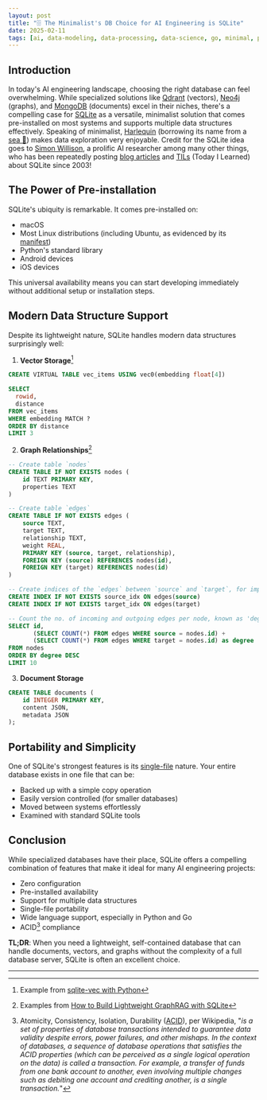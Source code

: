 ```yaml
---
layout: post
title: "🗄️ The Minimalist's DB Choice for AI Engineering is SQLite"
date: 2025-02-11
tags: [ai, data-modeling, data-processing, data-science, go, minimal, production, python, zero-config]
---
```

<!--more-->

## Introduction

In today's AI engineering landscape, choosing the right database can feel overwhelming. While specialized solutions like [Qdrant](https://qdrant.tech/) (vectors), [Neo4j](https://neo4j.com/) (graphs), and [MongoDB](https://www.mongodb.com/) (documents) excel in their niches, there's a compelling case for [SQLite](https://www.sqlite.org/index.html) as a versatile, minimalist solution that comes pre-installed on most systems and supports multiple data structures effectively. Speaking of minimalist, [Harlequin](https://github.com/tconbeer/harlequin) (borrowing its name from a [sea 🦆](https://en.wikipedia.org/wiki/Harlequin_duck)) makes data exploration very enjoyable. 
Credit for the SQLite idea goes to [Simon Willison](https://bsky.app/profile/simonwillison.net), a prolific AI researcher among many other things, who has been repeatedly posting [blog articles](https://simonwillison.net/tags/sqlite/) and [TILs](https://til.simonwillison.net/sqlite) (Today I Learned) about SQLite since 2003! 

## The Power of Pre-installation

SQLite's ubiquity is remarkable. It comes pre-installed on:
- macOS
- Most Linux distributions (including Ubuntu, as evidenced by its [manifest](https://releases.ubuntu.com/24.10/ubuntu-24.10-desktop-amd64.manifest))
- Python's standard library
- Android devices
- iOS devices

This universal availability means you can start developing immediately without additional setup or installation steps.

## Modern Data Structure Support

Despite its lightweight nature, SQLite handles modern data structures surprisingly well:

1. **Vector Storage**[^1]  
```sql
CREATE VIRTUAL TABLE vec_items USING vec0(embedding float[4])
```
```sql
SELECT
  rowid,
  distance
FROM vec_items
WHERE embedding MATCH ?
ORDER BY distance
LIMIT 3
```

2. **Graph Relationships**[^2]  
```sql
-- Create table `nodes`
CREATE TABLE IF NOT EXISTS nodes (
    id TEXT PRIMARY KEY,
    properties TEXT
)
```
```sql
-- Create table `edges`
CREATE TABLE IF NOT EXISTS edges (
    source TEXT,
    target TEXT,
    relationship TEXT,
    weight REAL,
    PRIMARY KEY (source, target, relationship),
    FOREIGN KEY (source) REFERENCES nodes(id),
    FOREIGN KEY (target) REFERENCES nodes(id)
)
```
```sql
-- Create indices of the `edges` between `source` and `target`, for improved performance
CREATE INDEX IF NOT EXISTS source_idx ON edges(source)
CREATE INDEX IF NOT EXISTS target_idx ON edges(target)
```
```sql
-- Count the no. of incoming and outgoing edges per node, known as 'degree centrality' 
SELECT id,
       (SELECT COUNT(*) FROM edges WHERE source = nodes.id) +
       (SELECT COUNT(*) FROM edges WHERE target = nodes.id) as degree
FROM nodes
ORDER BY degree DESC
LIMIT 10
```

3. **Document Storage**
```sql
CREATE TABLE documents (
    id INTEGER PRIMARY KEY,
    content JSON,
    metadata JSON
);
```

## Portability and Simplicity

One of SQLite's strongest features is its [single-file](https://www.sqlite.org/onefile.html) nature. Your entire database exists in one file that can be:
- Backed up with a simple copy operation
- Easily version controlled (for smaller databases)
- Moved between systems effortlessly
- Examined with standard SQLite tools

## Conclusion

While specialized databases have their place, SQLite offers a compelling combination of features that make it ideal for many AI engineering projects:
- Zero configuration
- Pre-installed availability
- Support for multiple data structures
- Single-file portability
- Wide language support, especially in Python and Go
- ACID[^3] compliance

**TL;DR**: When you need a lightweight, self-contained database that can handle documents, vectors, and graphs without the complexity of a full database server, SQLite is often an excellent choice.

---
[^1]: Example from [sqlite-vec with Python](https://alexgarcia.xyz/sqlite-vec/python.html)
[^2]: Examples from [How to Build Lightweight GraphRAG with SQLite](https://dev.to/stephenc222/how-to-build-lightweight-graphrag-with-sqlite-53le)
[^3]: Atomicity, Consistency, Isolation, Durability ([ACID](https://en.wikipedia.org/wiki/ACID)), per Wikipedia, "_is a set of properties of database transactions intended to guarantee data validity despite errors, power failures, and other mishaps. In the context of databases, a sequence of database operations that satisfies the ACID properties (which can be perceived as a single logical operation on the data) is called a transaction. For example, a transfer of funds from one bank account to another, even involving multiple changes such as debiting one account and crediting another, is a single transaction._"
